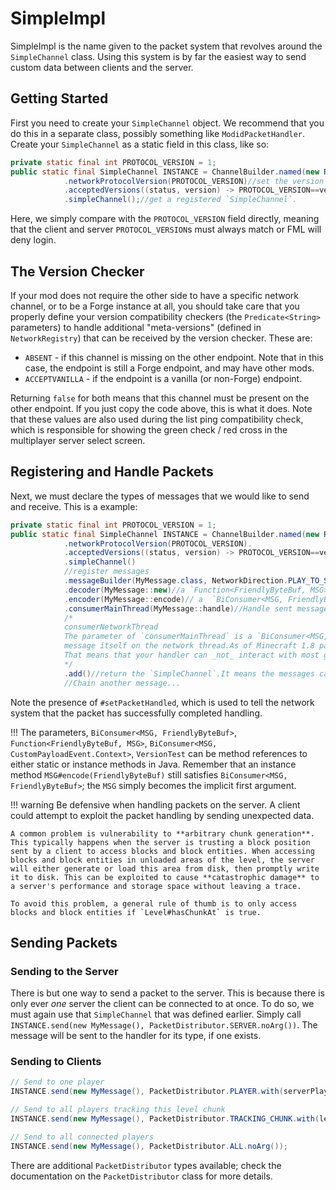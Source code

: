 SimpleImpl
==========

SimpleImpl is the name given to the packet system that revolves around the `SimpleChannel` class. Using this system is by far the easiest way to send custom data between clients and the server.

Getting Started
---------------

First you need to create your `SimpleChannel` object. We recommend that you do this in a separate class, possibly something like `ModidPacketHandler`. Create your `SimpleChannel` as a static field in this class, like so:

```java
private static final int PROTOCOL_VERSION = 1;
public static final SimpleChannel INSTANCE = ChannelBuilder.named(new ResourceLocation("mymodid","main"))
            .networkProtocolVersion(PROTOCOL_VERSION)//set the version of channel.Optional,default is 0.Version can not be lower than 0.
            .acceptedVersions((status, version) -> PROTOCOL_VERSION==version)//accept the argument of `VersionTest` checking whether an incoming connection protocol version is network-compatible with the client(`#clientAcceptedVersions`) , server(`#serverAcceptedVersions`) or both(`#acceptedVersions`).Optional, if you do not call any one, channel will be required it's version is equal.
            .simpleChannel();//get a registered `SimpleChannel`.
```
Here, we simply compare with the `PROTOCOL_VERSION` field directly, meaning that the client and server `PROTOCOL_VERSION`s must always match or FML will deny login.

The Version Checker
-------------------

If your mod does not require the other side to have a specific network channel, or to be a Forge instance at all, you should take care that you properly define your version compatibility checkers (the `Predicate<String>` parameters) to handle additional "meta-versions" (defined in `NetworkRegistry`) that can be received by the version checker. These are:

* `ABSENT` - if this channel is missing on the other endpoint. Note that in this case, the endpoint is still a Forge endpoint, and may have other mods.
* `ACCEPTVANILLA` - if the endpoint is a vanilla (or non-Forge) endpoint.

Returning `false` for both means that this channel must be present on the other endpoint. If you just copy the code above, this is what it does. Note that these values are also used during the list ping compatibility check, which is responsible for showing the green check / red cross in the multiplayer server select screen.

Registering and Handle Packets
-------------------

Next, we must declare the types of messages that we would like to send and receive. This is a example:

```java
private static final int PROTOCOL_VERSION = 1;
public static final SimpleChannel INSTANCE = ChannelBuilder.named(new ResourceLocation("mymodid","main"))
            .networkProtocolVersion(PROTOCOL_VERSION).
            .acceptedVersions((status, version) -> PROTOCOL_VERSION==version)
            .simpleChannel()
            //register messages
            .messageBuilder(MyMessage.class, NetworkDirection.PLAY_TO_SERVER)//The first parameter is the type of the message.The second of the parameter is the direction which will be asserted before any processing of this message occurs.
            .decoder(MyMessage::new)//a `Function<FriendlyByteBuf, MSG>` responsible for decoding the message from the provided `FriendlyByteBuf`.
            .encoder(MyMessage::encode)// a  `BiConsumer<MSG, FriendlyByteBuf>` responsible for encoding the message into the provided `FriendlyByteBuf`.
            .consumerMainThread(MyMessage::handle)//Handle sent message on target side.a `BiConsumer<MSG, CustomPayloadEvent.Context>` responsible for handling the message itself on the main thread.
            /*
            consumerNetworkThread
            The parameter of `consumerMainThread` is a `BiConsumer<MSG, CustomPayloadEvent.Context>` responsible for handling the 
            message itself on the network thread.As of Minecraft 1.8 packets are by default handled on the network thread.
            That means that your handler can _not_ interact with most game objects directly. Forge provides a convenient way to make your code execute on the main thread instead through `consumerMainThread`.
            */
            .add()//return the `SimpleChannel`.It means the messages can be chained.
            //Chain another message...
```

Note the presence of `#setPacketHandled`, which is used to tell the network system that the packet has successfully completed handling.

!!! The parameters, `BiConsumer<MSG, FriendlyByteBuf>`, `Function<FriendlyByteBuf, MSG>`, `BiConsumer<MSG, CustomPayloadEvent.Context>`, `VersionTest` can be method references to either static or instance methods in Java. Remember that an instance method `MSG#encode(FriendlyByteBuf)` still satisfies `BiConsumer<MSG, FriendlyByteBuf>`; the `MSG` simply becomes the implicit first argument.

!!! warning
    Be defensive when handling packets on the server. A client could attempt to exploit the packet handling by sending unexpected data.

    A common problem is vulnerability to **arbitrary chunk generation**. This typically happens when the server is trusting a block position sent by a client to access blocks and block entities. When accessing blocks and block entities in unloaded areas of the level, the server will either generate or load this area from disk, then promptly write it to disk. This can be exploited to cause **catastrophic damage** to a server's performance and storage space without leaving a trace.

    To avoid this problem, a general rule of thumb is to only access blocks and block entities if `Level#hasChunkAt` is true.


Sending Packets
---------------

### Sending to the Server

There is but one way to send a packet to the server. This is because there is only ever *one* server the client can be connected to at once. To do so, we must again use that `SimpleChannel` that was defined earlier. Simply call `INSTANCE.send(new MyMessage(), PacketDistributor.SERVER.noArg())`. The message will be sent to the handler for its type, if one exists.

### Sending to Clients

```java
// Send to one player
INSTANCE.send(new MyMessage(), PacketDistributor.PLAYER.with(serverPlayer));

// Send to all players tracking this level chunk
INSTANCE.send(new MyMessage(), PacketDistributor.TRACKING_CHUNK.with(levelChunk));

// Send to all connected players
INSTANCE.send(new MyMessage(), PacketDistributor.ALL.noArg());
```

There are additional `PacketDistributor` types available; check the documentation on the `PacketDistributor` class for more details.